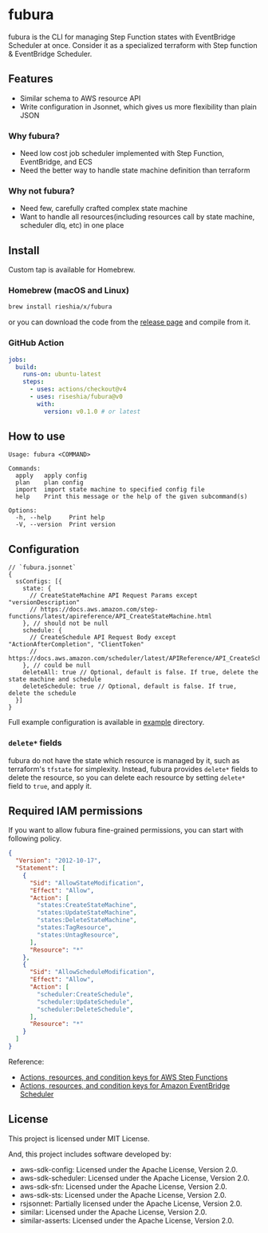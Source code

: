 # fubura

fubura is the CLI for managing Step Function states with EventBridge Scheduler at once.
Consider it as a specialized terraform with Step function & EventBridge Scheduler.

## Features

- Similar schema to AWS resource API
- Write configuration in Jsonnet, which gives us more flexibility than plain JSON

### Why fubura?

- Need low cost job scheduler implemented with Step Function, EventBridge, and ECS
- Need the better way to handle state machine definition than terraform

### Why not fubura?

- Need few, carefully crafted complex state machine
- Want to handle all resources(including resources call by state machine, scheduler dlq, etc) in one place

## Install

Custom tap is available for Homebrew.

### Homebrew (macOS and Linux)

```sh
brew install rieshia/x/fubura
```

or you can download the code from the [release page](https://github.com/riseshia/fubura/releases) and compile from it.

### GitHub Action

```yaml
jobs:
  build:
    runs-on: ubuntu-latest
    steps:
      - uses: actions/checkout@v4
      - uses: riseshia/fubura@v0
        with:
          version: v0.1.0 # or latest
```


## How to use

```
Usage: fubura <COMMAND>

Commands:
  apply   apply config
  plan    plan config
  import  import state machine to specified config file
  help    Print this message or the help of the given subcommand(s)

Options:
  -h, --help     Print help
  -V, --version  Print version
```

## Configuration

```jsonnet
// `fubura.jsonnet`
{
  ssConfigs: [{
    state: {
      // CreateStateMachine API Request Params except "versionDescription"
      // https://docs.aws.amazon.com/step-functions/latest/apireference/API_CreateStateMachine.html
    }, // should not be null
    schedule: {
      // CreateSchedule API Request Body except "ActionAfterCompletion", "ClientToken"
      // https://docs.aws.amazon.com/scheduler/latest/APIReference/API_CreateSchedule.html
    }, // could be null
    deleteAll: true // Optional, default is false. If true, delete the state machine and schedule
    deleteSchedule: true // Optional, default is false. If true, delete the schedule
  }]
}
```

Full example configuration is available in [example](./example) directory.

### `delete*` fields

fubura do not have the state which resource is managed by it,
such as terraform's `tfstate` for simplexity.
Instead, fubura provides `delete*` fields to delete the resource,
so you can delete each resource by setting `delete*` field to `true`, and apply it.

## Required IAM permissions

If you want to allow fubura fine-grained permissions, you can start with following policy.

```json
{
  "Version": "2012-10-17",
  "Statement": [
    {
      "Sid": "AllowStateModification",
      "Effect": "Allow",
      "Action": [
        "states:CreateStateMachine",
        "states:UpdateStateMachine",
        "states:DeleteStateMachine",
        "states:TagResource",
        "states:UntagResource",
      ],
      "Resource": "*"
    },
    {
      "Sid": "AllowScheduleModification",
      "Effect": "Allow",
      "Action": [
        "scheduler:CreateSchedule",
        "scheduler:UpdateSchedule",
        "scheduler:DeleteSchedule",
      ],
      "Resource": "*"
    }
  ]
}
```

Reference:

- [Actions, resources, and condition keys for AWS Step Functions](https://docs.aws.amazon.com/service-authorization/latest/reference/list_awsstepfunctions.html)
- [Actions, resources, and condition keys for Amazon EventBridge Scheduler](https://docs.aws.amazon.com/service-authorization/latest/reference/list_amazoneventbridgescheduler.html)

## License

This project is licensed under MIT License.

And, this project includes software developed by:
- aws-sdk-config: Licensed under the Apache License, Version 2.0.
- aws-sdk-scheduler: Licensed under the Apache License, Version 2.0.
- aws-sdk-sfn: Licensed under the Apache License, Version 2.0.
- aws-sdk-sts: Licensed under the Apache License, Version 2.0.
- rsjsonnet: Partially licensed under the Apache License, Version 2.0.
- similar: Licensed under the Apache License, Version 2.0.
- similar-asserts: Licensed under the Apache License, Version 2.0.

